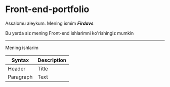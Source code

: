 # Front-end-portfolio
Assalomu aleykum. Mening ismim ***Firdavs***

Bu yerda siz mening Front-end ishlarimni ko'rishingiz mumkin

---

Mening ishlarim

| Syntax | Description |
| ----------- | ----------- |
| Header | Title |
| Paragraph | Text |
